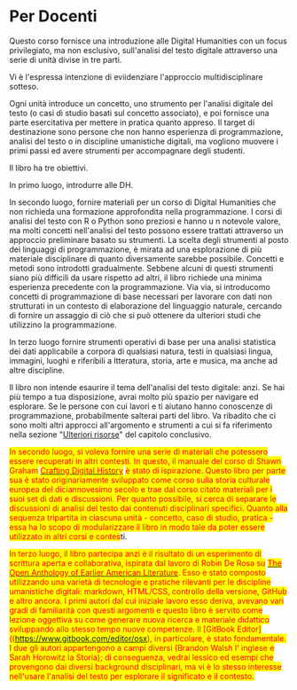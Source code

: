 # Per Docenti

Questo corso fornisce una  introduzione  alle Digital Humanities con un focus privilegiato, ma non esclusivo, sull'analisi del testo digitale attraverso una serie di unità divise in tre parti.&#x20;

Vi è l'espressa intenzione di eviidenziare l'approccio multidisciplinare sotteso.

Ogni unità introduce un concetto, uno strumento per l'analisi digitale del testo (o casi di studio basati sul concetto associato), e poi fornisce una parte esercitativa per mettere in pratica quanto appreso. Il target di destinazione sono persone che non hanno esperienza di programmazione, analisi del testo o in discipline umanistiche digitali, ma vogliono muovere i primi passi ed avere strumenti per accompagnare degli studenti.&#x20;

Il libro ha tre obiettivi.

In primo luogo,  introdurre alle DH.

In secondo luogo, fornire materiali per un corso di Digital Humanities che non richieda una formazione approfondita nella programmazione. I corsi di analisi del testo con R o Python sono preziosi e hanno u n notevole valore, ma molti concetti nell'analisi del testo possono essere trattati attraverso un approccio preliminare basato su strumenti.  La scelta degli strumenti al posto dei linguaggi di programmazione, è mirata ad una esplorazione di più materiale disciplinare di quanto diversamente sarebbe possibile. Concetti e metodi sono introdotti gradualmente. Sebbene alcuni di questi strumenti siano più difficili da usare rispetto ad altri, il libro richiede una minima esperienza precedente con la programmazione. Via via, si introducomo concetti di programmazione di base necessari per lavorare con dati non strutturati in un contesto di elaborazione del linguaggio naturale, cercando di fornire un assaggio di ciò che si può ottenere da ulteriori studi che utilizzino la programmazione.

In terzo luogo fornire strumenti operativi di base per una analisi statistica dei dati applicabile a corpora di qualsiasi natura, testi in qualsiasi lingua, immagini, luoghi e riferibili a ltteratura, storia, arte e musica, ma anche ad altre discipline.

Il libro non intende esaurire il tema dell'analisi del testo digitale: anzi. Se hai più tempo a tua disposizione, avrai molto più spazio per navigare ed esplorare. Se le persone con cui lavori e ti aiutano hanno conoscenze di programmazione, probabilmente salterai parti del libro. Va ribadito che ci sono molti altri approcci all'argomento e strumenti a cui si fa riferimento nella sezione "[Ulteriori risorse](../conclusion/resources.md)" del capitolo conclusivo.&#x20;

<mark style="color:red;">In secondo luogo, si voleva fornire una serie di materiali che potessero essere recuperati in altri contesti. In questo, il manuale del corso di Shawn Graham</mark>  [<mark style="color:red;">Crafting Digital History</mark>](http://workbook.craftingdigitalhistory.ca) <mark style="color:red;">è stato di ispirazione. Questo libro per parte sua  è stato originariamente sviluppato come corso sulla storia culturale europea del diciannovesimo secolo e trae dal corso citato materiali  per i suoi set di dati e discussioni. Per quanto possibile, si cerca di separare le discussioni di analisi del testo dai contenuti disciplinari specifici.  Quanto alla sequenza tripartita in ciascuna unità - concetto, caso di studio, pratica - essa ha lo scopo di modularizzare il libro in modo tale da poter essere utilizzato in altri corsi e contes</mark>ti.&#x20;

<mark style="color:red;">In terzo luogo, il libro partecipa anzi è il risultato di un esperimento di scrittura aperta e collaborativa, ispirata dal lavoro di Robin De Rosa su</mark>  [<mark style="color:red;">The Open Anthology of Earlier American Literature</mark>](https://openamlit.pressbooks.com)<mark style="color:red;">.  Esso è stato composto utilizzando una varietà di tecnologie e pratiche rilevanti per le discipline umanistiche digitali: markdown, HTML/CSS, controllo della versione, GitHub e altro ancora. I primi autori dal cui iniziale lavoro esso deriva, avevano vari gradi di familiarità con questi argomenti e questo libro è servito come lezione oggettiva su come generare nuova ricerca e materiale didattico sviluppando allo stesso tempo nuove competenze. Il \[GitBook Editor]\((https://www.gitbook.com/editor/osx), in particolare, è stato fondamentale. I due gli autori appartengono a campi diversi (Brandon Walsh l' inglese e Sarah Horowitz la Storia); di conseguenza, vedrai lessico ed esempi che provengono dai diversi background disciplinari, ma vi è lo stesso interesse nell'usare l'analisi del testo per esplorare il significato e il contesto.</mark>

